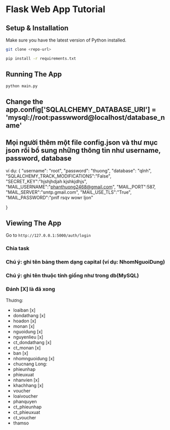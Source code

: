 # Flask Web App Tutorial

## Setup & Installation

Make sure you have the latest version of Python installed.

```bash
git clone <repo-url>
```

```bash
pip install -r requirements.txt
```

## Running The App

```bash
python main.py
```

## Change the app.config['SQLALCHEMY_DATABASE_URI'] = 'mysql://root:passwword@localhost/database_name'

## Mọi người thêm một file config.json và thư mục json rồi bổ sung những thông tin như username, password, database

ví dụ:
{
    "username": "root",
    "password": "thuong",
    "database": "qlnh",
    "SQLALCHEMY_TRACK_MODIFICATIONS":"False",
    "SECRET_KEY":"hjshjhdjah kjshkjdhjs",
    "MAIL_USERNAME":"phanthuong2468@gmail.com",
    "MAIL_PORT":587,
    "MAIL_SERVER":"smtp.gmail.com",
    "MAIL_USE_TLS":"True",
    "MAIL_PASSWORD":"pnlf rsqv wowr ljon"


}

## Viewing The App

Go to `http://127.0.0.1:5000/auth/login`

### Chia task

### Chú ý: ghi tên bảng them dạng capital (ví dụ: NhomNguoiDung)

### Chú ý: ghi tên thuộc tính giống như trong db(MySQL)

### Đánh [X] là đã xong

Thương:

- loaiban [x]
- dondathang [x]
- hoadon [x]
- monan [x]
- nguoidung [x]
- nguyenlieu [x]
- ct_dondathang [x]
- ct_monan [x]
- ban [x]
- nhomnguoidung [x]
- chucnang
  Long:
- phieunhap
- phieuxuat
- nhanvien [x]
- khachhang [x]
- voucher
- loaivoucher
- phanquyen
- ct_phieunhap
- ct_phieuxuat
- ct_voucher
- thamso
